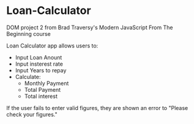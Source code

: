 # Loan-Calculator
DOM project 2 from Brad Traversy's Modern JavaScript From The Beginning course

Loan Calculator app allows users to:
  * Input Loan Anount
  * Input insterest rate
  * Input Years to repay
  * Calculate:
    * Monthly Payment
    * Total Payment
    * Total interest
    
If the user fails to enter valid figures, they are shown an error to "Please check your figures."
